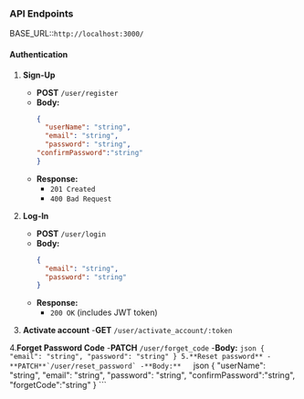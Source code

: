 ### API Endpoints  
BASE_URL::`http://localhost:3000/`
#### Authentication  
1. **Sign-Up**  
   - **POST** `/user/register`  
   - **Body:**  
     ```json
     {
       "userName": "string",
       "email": "string",
       "password": "string",
     "confirmPassword":"string"
     }
     ```  
   - **Response:**  
     - `201 Created`  
     - `400 Bad Request`  

2. **Log-In**  
   - **POST** `/user/login`  
   - **Body:**  
     ```json
     {
       "email": "string",
       "password": "string"
     }
     ```  
   - **Response:**  
     - `200 OK` (includes JWT token)
3. **Activate account**
    -**GET** `/user/activate_account/:token`

4.**Forget Password Code**
   -**PATCH** `/user/forget_code`
   -**Body:**
    ```json
     {
       "email": "string",
       "password": "string"
     }
5.**Reset password**
  -**PATCH**`/user/reset_password`
  -**Body:**  
     ```json
     {
       "userName": "string",
       "email": "string",
       "password": "string",
     "confirmPassword":"string",
     "forgetCode":"string"
     }
     ```  
  

   
   
